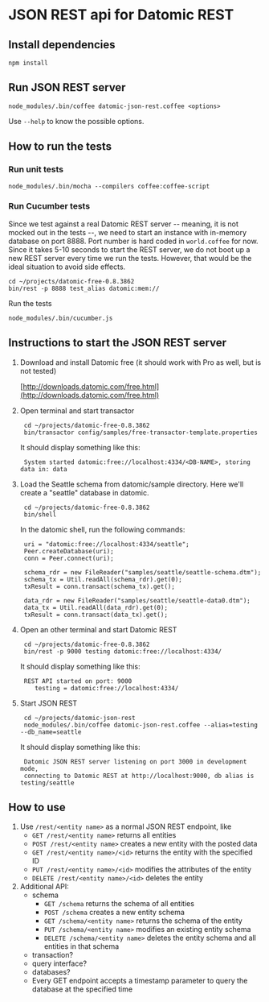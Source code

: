 JSON REST api for Datomic REST
==============================

Install dependencies
--------------------

	npm install


Run JSON REST server
--------------------

	node_modules/.bin/coffee datomic-json-rest.coffee <options>

Use `--help` to know the possible options.


How to run the tests
--------------------

### Run unit tests

	node_modules/.bin/mocha --compilers coffee:coffee-script

### Run Cucumber tests

Since we test against a real Datomic REST server -- meaning, it is not mocked out in the tests --, we need to start an instance with in-memory database on port 8888. Port number is hard coded in `world.coffee` for now.
Since it takes 5-10 seconds to start the REST server, we do not boot up a new REST server every time we run the tests. However, that would be the ideal situation to avoid side effects.

	cd ~/projects/datomic-free-0.8.3862
	bin/rest -p 8888 test_alias datomic:mem://

Run the tests

	node_modules/.bin/cucumber.js


Instructions to start the JSON REST server
------------------------------------------

1. Download and install Datomic free (it should work with Pro as well, but is not tested)

	[http://downloads.datomic.com/free.html](http://downloads.datomic.com/free.html)

2. Open terminal and start transactor

		cd ~/projects/datomic-free-0.8.3862
		bin/transactor config/samples/free-transactor-template.properties

	It should display something like this:

		System started datomic:free://localhost:4334/<DB-NAME>, storing data in: data

3. Load the Seattle schema from datomic/sample directory. Here we'll create a "seattle" database in datomic.

		cd ~/projects/datomic-free-0.8.3862
		bin/shell

	In the datomic shell, run the following commands:

		uri = "datomic:free://localhost:4334/seattle";
		Peer.createDatabase(uri);
		conn = Peer.connect(uri);

		schema_rdr = new FileReader("samples/seattle/seattle-schema.dtm");
		schema_tx = Util.readAll(schema_rdr).get(0);
		txResult = conn.transact(schema_tx).get();

		data_rdr = new FileReader("samples/seattle/seattle-data0.dtm");
		data_tx = Util.readAll(data_rdr).get(0);
		txResult = conn.transact(data_tx).get();

4. Open an other terminal and start Datomic REST

		cd ~/projects/datomic-free-0.8.3862
		bin/rest -p 9000 testing datomic:free://localhost:4334/

	It should display something like this:

		REST API started on port: 9000
		   testing = datomic:free://localhost:4334/

5. Start JSON REST

		cd ~/projects/datomic-json-rest
		node_modules/.bin/coffee datomic-json-rest.coffee --alias=testing --db_name=seattle

	It should display something like this:

		Datomic JSON REST server listening on port 3000 in development mode,
		connecting to Datomic REST at http://localhost:9000, db alias is testing/seattle


How to use
----------

1. Use `/rest/<entity name>` as a normal JSON REST endpoint, like
	- `GET /rest/<entity name>` returns all entities
	- `POST /rest/<entity name>` creates a new entity with the posted data
	- `GET /rest/<entity name>/<id>` returns the entity with the specified ID
	- `PUT /rest/<entity name>/<id>` modifies the attributes of the entity
	- `DELETE /rest/<entity name>/<id>` deletes the entity
2. Additional API:
	- schema
		- `GET /schema` returns the schema of all entities
		- `POST /schema` creates a new entity schema
		- `GET /schema/<entity name>` returns the schema of the entity
		- `PUT /schema/<entity name>` modifies an existing entity schema
		- `DELETE /schema/<entity name>` deletes the entity schema and all entities in that schema
	- transaction?
	- query interface?
	- databases?
	- Every GET endpoint accepts a timestamp parameter to query the database at the specified time
